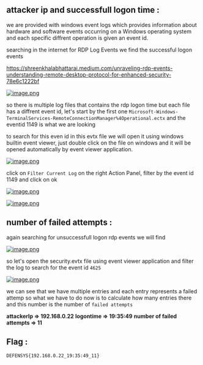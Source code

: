## attacker ip and successfull logon time :

we are provided with windows event logs which provides information about hardware and software events occurring on a Windows operating system and each specific diffrent operation is given an event id.

searching in the internet for RDP Log Events we find the successful logon events 

https://shreenkhalabhattarai.medium.com/unraveling-rdp-events-understanding-remote-desktop-protocol-for-enhanced-security-78e6c1222bf

[![image.png](https://i.postimg.cc/1z2wrwXd/image.png)](https://postimg.cc/p9Qm29DQ)

so there is multiple log files that contains the rdp logon time but each file has a diffrent event id, let's start by the first one `Microsoft-Windows-TerminalServices-RemoteConnectionManager%4Operational.ectx` and the eventid 1149 is what we are looking

to search for this even id in this evtx file we will open it using windows builtin event viewer, just double click on the file on windows and it will be opened automatically by event viewer application.

[![image.png](https://i.postimg.cc/jdxwNZv5/image.png)](https://postimg.cc/z3QGYwsZ)

click on `Filter Current Log` on the right Action Panel, filter by the event id 1149 and click on ok

[![image.png](https://i.postimg.cc/CLr18YzP/image.png)](https://postimg.cc/yk9sqMhc)

[![image.png](https://i.postimg.cc/QtNGS9zp/image.png)](https://postimg.cc/064ByQPQ)
## number of failed attempts : 

again searching for unsuccessfull logon rdp events we will find 

[![image.png](https://i.postimg.cc/pLnFXyqY/image.png)](https://postimg.cc/68t3M6sy)

so let's open the security.evtx file using event viewer application and filter the log to search for the event id `4625`

[![image.png](https://i.postimg.cc/8k2FXT17/image.png)](https://postimg.cc/Z0LKCtvm)

we can see that we have multiple entries and each entry represents a failed attemp so what we have to do now is to calculate how many entries there and this number is the number of `failed attempts`

**attackerIp => 192.168.0.22**
**logontime => 19:35:49**
**number of failed attempts => 11**

## Flag : 

```
DEFENSYS{192.168.0.22_19:35:49_11}
```
